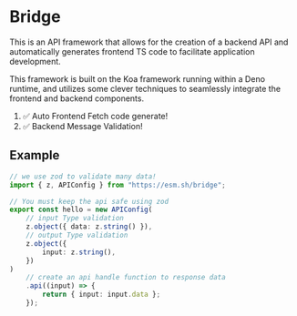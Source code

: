 # Bridge

This is an API framework that allows for the creation of a backend API and automatically generates frontend TS code to facilitate application development.

This framework is built on the Koa framework running within a Deno runtime, and utilizes some clever techniques to seamlessly integrate the frontend and backend components.

1. ✅ Auto Frontend Fetch code generate!
2. ✅ Backend Message Validation!

## Example

```ts
// we use zod to validate many data!
import { z, APIConfig } from "https://esm.sh/bridge";

// You must keep the api safe using zod
export const hello = new APIConfig(
    // input Type validation
    z.object({ data: z.string() }),
    // output Type validation
    z.object({
        input: z.string(),
    })
)
    // create an api handle function to response data
    .api((input) => {
        return { input: input.data };
    });
```
